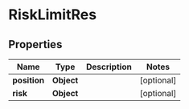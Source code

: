
# RiskLimitRes

## Properties
Name | Type | Description | Notes
------------ | ------------- | ------------- | -------------
**position** | **Object** |  |  [optional]
**risk** | **Object** |  |  [optional]



